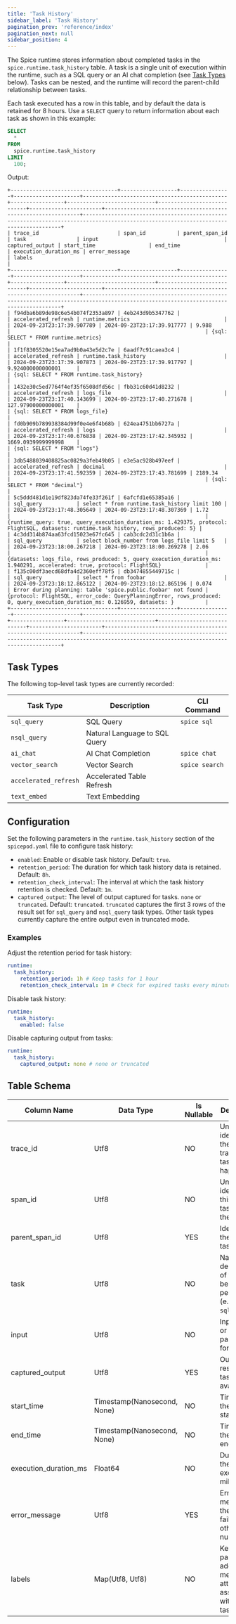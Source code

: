 ```yaml
---
title: 'Task History'
sidebar_label: 'Task History'
pagination_prev: 'reference/index'
pagination_next: null
sidebar_position: 4
---
```


The Spice runtime stores information about completed tasks in the `spice.runtime.task_history` table. A task is a single unit of execution within the runtime, such as a SQL query or an AI chat completion (see [Task Types](#task-types) below). Tasks can be nested, and the runtime will record the parent-child relationship between tasks.

Each task executed has a row in this table, and by default the data is retained for 8 hours. Use a `SELECT` query to return information about each task as shown in this example:

```sql
SELECT
  *
FROM
  spice.runtime.task_history
LIMIT
  100;
```

Output:

```console
+----------------------------------+------------------+----------------+---------------------+----------------------------------------------+-----------------+----------------------------+----------------------------+-----------------------+--------------------------------------------------------------+-------------------------------------------------------------------------------------------------------------------------------------+
| trace_id                         | span_id          | parent_span_id | task                | input                                        | captured_output | start_time                 | end_time                   | execution_duration_ms | error_message                                                | labels                                                                                                                              |
+----------------------------------+------------------+----------------+---------------------+----------------------------------------------+-----------------+----------------------------+----------------------------+-----------------------+--------------------------------------------------------------+-------------------------------------------------------------------------------------------------------------------------------------+
| f94dba6b89de98c6e54b074f2353a897 | 4eb243d9b5347762 |                | accelerated_refresh | runtime.metrics                              |                 | 2024-09-23T23:17:39.907789 | 2024-09-23T23:17:39.917777 | 9.988                 |                                                              | {sql: SELECT * FROM runtime.metrics}                                                                                                |
| 1f1f8305520e15ea7ad9b0a43e5d2c7e | 6aadf7c91caea3c4 |                | accelerated_refresh | runtime.task_history                         |                 | 2024-09-23T23:17:39.907873 | 2024-09-23T23:17:39.917797 | 9.924000000000001     |                                                              | {sql: SELECT * FROM runtime.task_history}                                                                                           |
| 1432e30c5ed7764f4ef35f6508dfd56c | fbb31c60d41d8232 |                | accelerated_refresh | logs_file                                    |                 | 2024-09-23T23:17:40.143699 | 2024-09-23T23:17:40.271678 | 127.97900000000001    |                                                              | {sql: SELECT * FROM logs_file}                                                                                                      |
| fd0b909b789938384d99f0e4e6f4b68b | 624ea4751bb6727a |                | accelerated_refresh | logs                                         |                 | 2024-09-23T23:17:40.676838 | 2024-09-23T23:17:42.345932 | 1669.0939999999998    |                                                              | {sql: SELECT * FROM "logs"}                                                                                                         |
| 3db5488039408825ac0829a3feb49b05 | e3e5ac928b497eef |                | accelerated_refresh | decimal                                      |                 | 2024-09-23T23:17:41.592359 | 2024-09-23T23:17:43.781699 | 2189.34               |                                                              | {sql: SELECT * FROM "decimal"}                                                                                                      |
| 5c5ddd481d1e19df823da74fe33f261f | 6afcfd1e65385a16 |                | sql_query           | select * from runtime.task_history limit 100 |                 | 2024-09-23T23:17:48.305649 | 2024-09-23T23:17:48.307369 | 1.72                  |                                                              | {runtime_query: true, query_execution_duration_ms: 1.429375, protocol: FlightSQL, datasets: runtime.task_history, rows_produced: 5} |
| 4c3dd314b874aa63fcd15023e67fc645 | cab3cdc2d31c1b6a |                | sql_query           | select block_number from logs_file limit 5   |                 | 2024-09-23T23:18:00.267218 | 2024-09-23T23:18:00.269278 | 2.06                  |                                                              | {datasets: logs_file, rows_produced: 5, query_execution_duration_ms: 1.940291, accelerated: true, protocol: FlightSQL}              |
| f135c00df3aecd68dfa4d2360eff78f5 | db3474855449715c |                | sql_query           | select * from foobar                         |                 | 2024-09-23T23:18:12.865122 | 2024-09-23T23:18:12.865196 | 0.074                 | Error during planning: table 'spice.public.foobar' not found | {protocol: FlightSQL, error_code: QueryPlanningError, rows_produced: 0, query_execution_duration_ms: 0.126959, datasets: }          |
+----------------------------------+------------------+----------------+---------------------+----------------------------------------------+-----------------+----------------------------+----------------------------+-----------------------+--------------------------------------------------------------+-------------------------------------------------------------------------------------------------------------------------------------+
```

## Task Types

The following top-level task types are currently recorded:

| Task Type             | Description                   | CLI Command    |
| --------------------- | ----------------------------- | -------------- |
| `sql_query`           | SQL Query                     | `spice sql`    |
| `nsql_query`          | Natural Language to SQL Query |                |
| `ai_chat`             | AI Chat Completion            | `spice chat`   |
| `vector_search`       | Vector Search                 | `spice search` |
| `accelerated_refresh` | Accelerated Table Refresh     |                |
| `text_embed`          | Text Embedding                |                |

## Configuration

Set the following parameters in the `runtime.task_history` section of the `spicepod.yaml` file to configure task history:

- `enabled`: Enable or disable task history. Default: `true`.
- `retention_period`: The duration for which task history data is retained. Default: `8h`.
- `retention_check_interval`: The interval at which the task history retention is checked. Default: `1m`.
- `captured_output`: The level of output captured for tasks. `none` or `truncated`. Default: `truncated`. `truncated` captures the first 3 rows of the result set for `sql_query` and `nsql_query` task types. Other task types currently capture the entire output even in truncated mode.

### Examples

Adjust the retention period for task history:

```yaml
runtime:
  task_history:
    retention_period: 1h # Keep tasks for 1 hour
    retention_check_interval: 1m # Check for expired tasks every minute
```

Disable task history:

```yaml
runtime:
  task_history:
    enabled: false
```

Disable capturing output from tasks:

```yaml
runtime:
  task_history:
    captured_output: none # none or truncated
```

## Table Schema

| Column Name           | Data Type                 | Is Nullable | Description                                                                      |
|-----------------------|---------------------------|-------------|----------------------------------------------------------------------------------|
| trace_id              | Utf8                      | NO          | Unique identifier for the entire trace this task happened in                    |
| span_id               | Utf8                      | NO          | Unique identifier for this specific task within the trace                     |
| parent_span_id        | Utf8                      | YES         | Identifier of the parent task, if any                                             |
| task                  | Utf8                      | NO          | Name or description of the task being performed (e.g. `sql_query`)                |
| input                 | Utf8                      | NO          | Input data or parameters for the task                                              |
| captured_output       | Utf8                      | YES         | Output or result of the task, if available                                         |
| start_time            | Timestamp(Nanosecond, None) | NO          | Time when the task started                                                         |
| end_time              | Timestamp(Nanosecond, None) | NO          | Time when the task ended                                                           |
| execution_duration_ms | Float64                     | NO          | Duration of the task execution in milliseconds                                     |
| error_message         | Utf8                        | YES         | Error message if the task failed, otherwise null                                   |
| labels                | Map(Utf8, Utf8)            | NO          | Key-value pairs for additional metadata or attributes associated with the task     |
